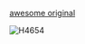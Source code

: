[awesome original](https://www.reddit.com/r/unixporn/comments/by5hc9/mock_schoolboy_rocks/)

![H4654](https://user-images.githubusercontent.com/81292558/132781345-7ca196ab-8d1f-4a10-99f3-fe2ea0774d0f.png)

